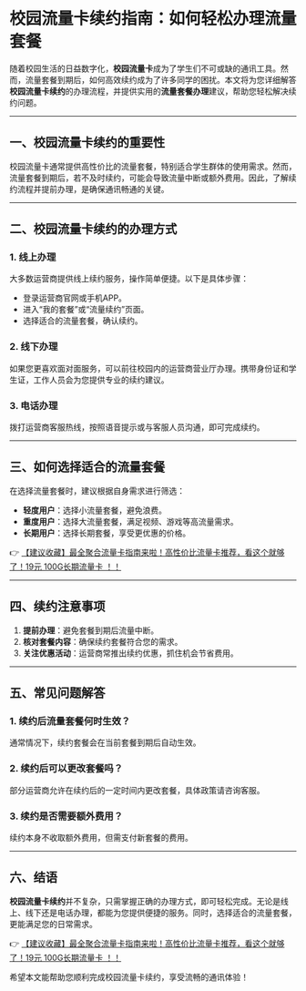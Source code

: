 # 校园流量卡续约指南：如何轻松办理流量套餐

随着校园生活的日益数字化，**校园流量卡**成为了学生们不可或缺的通讯工具。然而，流量套餐到期后，如何高效续约成为了许多同学的困扰。本文将为您详细解答**校园流量卡续约**的办理流程，并提供实用的**流量套餐办理**建议，帮助您轻松解决续约问题。

---

## 一、校园流量卡续约的重要性

校园流量卡通常提供高性价比的流量套餐，特别适合学生群体的使用需求。然而，流量套餐到期后，若不及时续约，可能会导致流量中断或额外费用。因此，了解续约流程并提前办理，是确保通讯畅通的关键。

---

## 二、校园流量卡续约的办理方式

### 1. 线上办理
大多数运营商提供线上续约服务，操作简单便捷。以下是具体步骤：
- 登录运营商官网或手机APP。
- 进入“我的套餐”或“流量续约”页面。
- 选择适合的流量套餐，确认续约。

### 2. 线下办理
如果您更喜欢面对面服务，可以前往校园内的运营商营业厅办理。携带身份证和学生证，工作人员会为您提供专业的续约建议。

### 3. 电话办理
拨打运营商客服热线，按照语音提示或与客服人员沟通，即可完成续约。

---

## 三、如何选择适合的流量套餐

在选择流量套餐时，建议根据自身需求进行筛选：
- **轻度用户**：选择小流量套餐，避免浪费。
- **重度用户**：选择大流量套餐，满足视频、游戏等高流量需求。
- **长期用户**：选择长期套餐，享受更优惠的价格。

👉 [【建议收藏】最全聚合流量卡指南来啦！高性价比流量卡推荐，看这个就够了！19元 100G长期流量卡 ！！](https://bit.ly/Liuliangka)

---

## 四、续约注意事项

1. **提前办理**：避免套餐到期后流量中断。
2. **核对套餐内容**：确保续约套餐符合您的需求。
3. **关注优惠活动**：运营商常推出续约优惠，抓住机会节省费用。

---

## 五、常见问题解答

### 1. 续约后流量套餐何时生效？
通常情况下，续约套餐会在当前套餐到期后自动生效。

### 2. 续约后可以更改套餐吗？
部分运营商允许在续约后的一定时间内更改套餐，具体政策请咨询客服。

### 3. 续约是否需要额外费用？
续约本身不收取额外费用，但需支付新套餐的费用。

---

## 六、结语

**校园流量卡续约**并不复杂，只需掌握正确的办理方式，即可轻松完成。无论是线上、线下还是电话办理，都能为您提供便捷的服务。同时，选择适合的流量套餐，更能满足您的日常需求。

👉 [【建议收藏】最全聚合流量卡指南来啦！高性价比流量卡推荐，看这个就够了！19元 100G长期流量卡 ！！](https://bit.ly/Liuliangka)

希望本文能帮助您顺利完成校园流量卡续约，享受流畅的通讯体验！